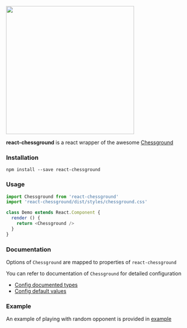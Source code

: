 <img src="https://github.com/rallets-network/react-chessground/raw/master/screenshot/chess.png" width="350px" />

**react-chessground** is a react wrapper of the awesome [Chessground](https://github.com/ornicar/chessground)

### Installation

```
npm install --save react-chessground
```

### Usage

```js
import Chessground from 'react-chessground'
import 'react-chessground/dist/styles/chessground.css'

class Demo extends React.Component {
  render () {
    return <Chessground />
  }
}
```

### Documentation

Options of `Chessground` are mapped to properties of `react-chessground`

You can refer to documentation of `Chessground` for detailed configuration

- [Config documented types](https://github.com/ornicar/chessground/tree/master/src/config.ts)
- [Config default values](https://github.com/ornicar/chessground/tree/master/src/state.ts)

### Example

An example of playing with random opponent is provided in [example](https://github.com/rallets-network/react-chessground/tree/master/example)
